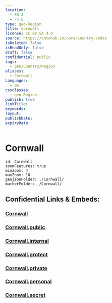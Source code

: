 ```yaml
---
location:
  - 50.4
  - -4.6
type: geo-Region
title: Cornwall
license: CC BY-SA 4.0
source: https://datahub.io/core/country-codes
isDeleted: false
isReadOnly: false
draft: false
confidential: public
tags:
  - geo/Country/Region
aliases:
  - Cornwall
Languages:
  - de
cssclasses:
  - geo-Region
publish: true
linkTitle:
keywords:
layout:
publishDate:
expiryDate:
---
```


# Cornwall

```leaflet
id: Cornwall
zoomFeatures: true 
minZoom: 4 
maxZoom: 18
geojsonFolder: ./Cornwall/
markerFolder: ./Cornwall/
```


## Confidential Links & Embeds: 

### [Cornwall](/_Standards/Earth/Continent/Europe/Europe~North/UK/England/Regions~England/South_West_England/Cornwall.md) 

### [Cornwall.public](/_public/Earth/Continent/Europe/Europe~North/UK/England/Regions~England/South_West_England/Cornwall.public.md) 

### [Cornwall.internal](/_internal/Earth/Continent/Europe/Europe~North/UK/England/Regions~England/South_West_England/Cornwall.internal.md) 

### [Cornwall.protect](/_protect/Earth/Continent/Europe/Europe~North/UK/England/Regions~England/South_West_England/Cornwall.protect.md) 

### [Cornwall.private](/_private/Earth/Continent/Europe/Europe~North/UK/England/Regions~England/South_West_England/Cornwall.private.md) 

### [Cornwall.personal](/_personal/Earth/Continent/Europe/Europe~North/UK/England/Regions~England/South_West_England/Cornwall.personal.md) 

### [Cornwall.secret](/_secret/Earth/Continent/Europe/Europe~North/UK/England/Regions~England/South_West_England/Cornwall.secret.md)

